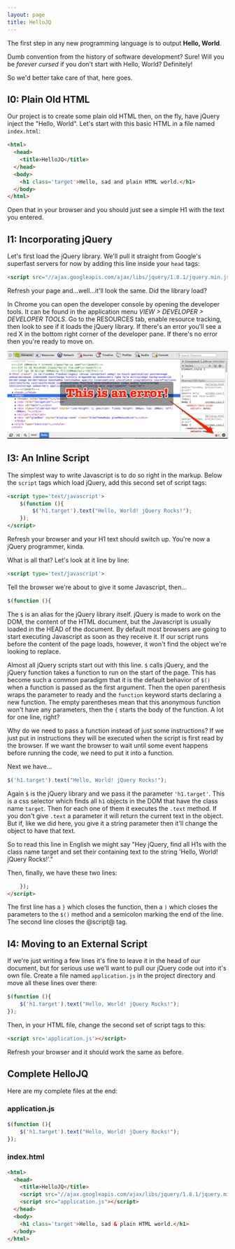 ```yaml
---
layout: page
title: HelloJQ
---
```


The first step in any new programming language is to output **Hello, World**. 

Dumb convention from the history of software development? Sure! Will you be *forever cursed* if you don't start with Hello, World? Definitely!

So we'd better take care of that, here goes.

## I0: Plain Old HTML

Our project is to create some plain old HTML then, on the fly, have jQuery inject the "Hello, World".  Let's start with this basic HTML in a file named `index.html`:

```html
<html>
  <head>
    <title>HelloJQ</title>
  </head>
  <body>
    <h1 class='target'>Hello, sad and plain HTML world.</h1>
  </body>
</html>
```

Open that in your browser and you should just see a simple H1 with the text you entered.

## I1: Incorporating jQuery

Let's first load the jQuery library.  We'll pull it straight from Google's superfast servers for now by adding this line inside your `head` tags:

```html
<script src="//ajax.googleapis.com/ajax/libs/jquery/1.8.1/jquery.min.js"></script>
```

Refresh your page and...well...it'll look the same.  Did the library load?  

In Chrome you can open the developer console by opening the developer tools. It can be found in the application menu *VIEW > DEVELOPER > DEVELOPER TOOLS*.  Go to the RESOURCES tab, enable resource tracking, then look to see if it loads the jQuery library.  If there's an error you'll see a red X in the bottom right corner of the developer pane.  If there's no error then you're ready to move on.

![image](hellojq-developer-tools-error.png)

## I3: An Inline Script

The simplest way to write Javascript is to do so right in the markup.  Below the `script` tags which load jQuery, add this second set of script tags:

```html
<script type='text/javascript'>
    $(function (){
        $('h1.target').text("Hello, World! jQuery Rocks!");
    });
</script>
```

Refresh your browser and your H1 text should switch up.  You're now a jQuery programmer, kinda.

What is all that?  Let's look at it line by line:

```html
<script type='text/javascript'>
```

Tell the browser we're about to give it some Javascript, then...

```javascript
$(function (){
```

The `$` is an alias for the jQuery library itself.  jQuery is made to work on the DOM, the content of the HTML document, but the Javascript is usually loaded in the HEAD of the document.  By default most browsers are going to start executing Javascript as soon as they receive it.  If our script runs before the content of the page loads, however, it won't find the object we're looking to replace.

Almost all jQuery scripts start out with this line.  `$` calls jQuery, and the jQuery function takes a function to run on the start of the page.  This has become such a common paradigm that it is the default behavior of `$()` when a function is passed as the first argument.  Then the open parenthesis wraps the parameter to ready and the `function` keyword starts declaring a new function.  The empty parentheses mean that this anonymous function won't have any parameters, then the `{` starts the body of the function.  A lot for one line, right?

Why do we need to pass a function instead of just some instructions? If we just put in instructions they will be executed when the script is first read by the browser.  If we want the browser to wait until some event happens before running the code, we need to put it into a function.

Next we have...

```javascript
$('h1.target').text("Hello, World! jQuery Rocks!");
```

Again `$` is the jQuery library and we pass it the parameter `'h1.target'`.  This is a css selector which finds all `h1` objects in the DOM that have the class name `target`.  Then for each one of them it executes the `.text` method.  If you don't give `.text` a parameter it will return the current text in the object.  But if, like we did here, you give it a string parameter then it'll change the object to have that text.

So to read this line in English we might say "Hey jQuery, find all H1s with the class name target and set their containing text to the string 'Hello, World! jQuery Rocks!'."

Then, finally, we have these two lines:

```html
    });
</script>
```

The first line has a `}` which closes the function, then a `)` which closes the parameters to the `$()` method and a semicolon marking the end of the line.  The second line closes the @script@ tag.

## I4: Moving to an External Script

If we're just writing a few lines it's fine to leave it in the head of our document, but for serious use we'll want to pull our jQuery code out into it's own file.  Create a file named `application.js` in the project directory and move all these lines over there:

```javascript
$(function (){
    $('h1.target').text("Hello, World! jQuery Rocks!");
});
```

Then, in your HTML file, change the second set of script tags to this:

```html
<script src='application.js'></script>
```

Refresh your browser and it should work the same as before.

## Complete HelloJQ

Here are my complete files at the end:

### application.js

```javascript
$(function (){
    $('h1.target').text("Hello, World! jQuery Rocks!");
});
```

### index.html

```html
<html>
  <head>
    <title>HelloJQ</title>
    <script src="//ajax.googleapis.com/ajax/libs/jquery/1.8.1/jquery.min.js"></script>
    <script src="application.js"></script>
  </head>
  <body>
    <h1 class='target'>Hello, sad & plain HTML world.</h1>
  </body>
</html>
```
